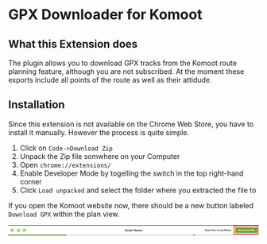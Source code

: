 # GPX Downloader for Komoot


## What this Extension does
The plugin allows you to download GPX tracks from the Komoot route planning feature, although you are not subscribed. At the moment these exports include all points of the route as well as their attidude.


## Installation
Since this extension is not available on the Chrome Web Store, you have to install it manually. However the process is quite simple.


1. Click on `Code->Download Zip`
2. Unpack the Zip file somwhere on your Computer
3. Open `chrome://extensions/`
4. Enable Developer Mode by togelling the switch in the top right-hand corner
5. Click `Load unpacked` and select the folder where you extracted the file to


If you open the Komoot website now, there should be a new button labeled `Download GPX` within the plan view.

![Navbar with new Button](assets/navbar.png)